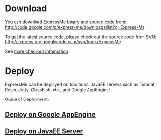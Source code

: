 # Download #

You can download ExpressMe binary and source code from: http://code.google.com/p/express-me/downloads/list?q=Express-Me

To get the latest source code, please check out the source code from SVN:
http://express-me.googlecode.com/svn/trunk/ExpressMe

See [more checkout information](http://code.google.com/p/express-me/source/checkout).

# Deploy #

ExpressMe can be deployed on traditional JavaEE servers such as Tomcat, Resin,
Jetty, GlassFish, etc., and Google AppEngine!

Guide of Deployment:

## [Deploy on Google AppEngine](ExpressMeDeployAppEngine.md) ##

## [Deploy on JavaEE Server](ExpressMeDeployJeeServer.md) ##